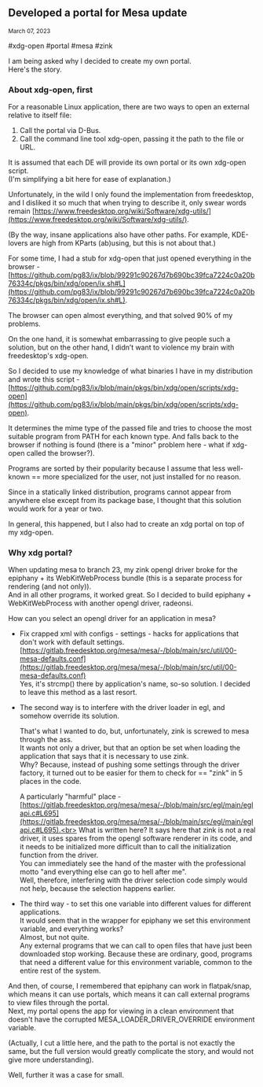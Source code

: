 ## Developed a portal for Mesa update
<sup> March 07, 2023 </sup>

#xdg-open #portal #mesa #zink

I am being asked why I decided to create my own portal.<br>
Here's the story.

### About xdg-open, first

For a reasonable Linux application, there are two ways to open an external relative to itself file:
1. Call the portal via D-Bus.
2. Call the command line tool xdg-open, passing it the path to the file or URL.

It is assumed that each DE will provide its own portal or its own xdg-open script.<br> 
(I'm simplifying a bit here for ease of explanation.)

Unfortunately, in the wild I only found the implementation from freedesktop, and I disliked it so much that when trying to describe it, only swear words remain
[https://www.freedesktop.org/wiki/Software/xdg-utils/](https://www.freedesktop.org/wiki/Software/xdg-utils/).

(By the way, insane applications also have other paths. For example, KDE-lovers are high from KParts (ab)using, but this is not about that.)

For some time, I had a stub for xdg-open that just opened everything in the browser - 
[https://github.com/pg83/ix/blob/99291c90267d7b690bc39fca7224c0a20b76334c/pkgs/bin/xdg/open/ix.sh#L](https://github.com/pg83/ix/blob/99291c90267d7b690bc39fca7224c0a20b76334c/pkgs/bin/xdg/open/ix.sh#L).

The browser can open almost everything, and that solved 90% of my problems.

On the one hand, it is somewhat embarrassing to give people such a solution, but on the other hand, I didn’t want to violence my brain with freedesktop's xdg-open.

So I decided to use my knowledge of what binaries I have in my distribution and wrote this script - [https://github.com/pg83/ix/blob/main/pkgs/bin/xdg/open/scripts/xdg-open](https://github.com/pg83/ix/blob/main/pkgs/bin/xdg/open/scripts/xdg-open).

It determines the mime type of the passed file and tries to choose the most suitable program from PATH for each known type. And falls back to the browser if nothing is found (there is a "minor" problem here - what if xdg-open called the browser?).

Programs are sorted by their popularity because I assume that less well-known == more specialized for the user, not just installed for no reason.

Since in a statically linked distribution, programs cannot appear from anywhere else except from its package base, I thought that this solution would work for a year or two.

In general, this happened, but I also had to create an xdg portal on top of my xdg-open.

### Why xdg portal?

When updating mesa to branch 23, my zink opengl driver broke for the epiphany + its WebKitWebProcess bundle (this is a separate process for rendering (and not only)).<br>
And in all other programs, it worked great. So I decided to build epiphany + WebKitWebProcess with another opengl driver, radeonsi.

How can you select an opengl driver for an application in mesa?

* Fix crapped xml with configs - settings - hacks for applications that don't work with default settings.
[https://gitlab.freedesktop.org/mesa/mesa/-/blob/main/src/util/00-mesa-defaults.conf](https://gitlab.freedesktop.org/mesa/mesa/-/blob/main/src/util/00-mesa-defaults.conf)<br>
Yes, it's strcmp() there by application's name, so-so solution. I decided to leave this method as a last resort.

* The second way is to interfere with the driver loader in egl, and somehow override its solution.<br>

  That's what I wanted to do, but, unfortunately, zink is screwed to mesa through the ass.<br>
  It wants not only a driver, but that an option be set when loading the application that says that it is necessary to use zink.<br> 
  Why? Because, instead of pushing some settings through the driver factory, it turned out to be easier for them to check for == "zink" in 5 places in the  code.<br> 

  A particularly "harmful" place - 
[https://gitlab.freedesktop.org/mesa/mesa/-/blob/main/src/egl/main/eglapi.c#L695](https://gitlab.freedesktop.org/mesa/mesa/-/blob/main/src/egl/main/eglapi.c#L695).<br>
  What is written here? It says here that zink is not a real driver, it uses spares from the opengl software renderer in its code, and it needs to be   initialized more difficult than to call the initialization function from the driver.<br>
  You can immediately see the hand of the master with the professional motto "and everything else can go to hell after me".<br>
  Well, therefore, interfering with the driver selection code simply would not help, because the selection happens earlier.

* The third way - to set this one variable into different values for different applications.<br>
It would seem that in the wrapper for epiphany we set this environment variable, and everything works?<br> 
Almost, but not quite.<br> 
Any external programs that we can call to open files that have just been downloaded stop working. Because these are ordinary, good, programs that need a different value for this environment variable, common to the entire rest of the system.

And then, of course, I remembered that epiphany can work in flatpak/snap, which means it can use portals, which means it can call external programs to view files through the portal.<br>
Next, my portal opens the app for viewing in a clean environment that doesn't have the corrupted MESA_LOADER_DRIVER_OVERRIDE environment variable.

(Actually, I cut a little here, and the path to the portal is not exactly the same, but the full version would greatly complicate the story, and would not give more understanding).

Well, further it was a case for small.
